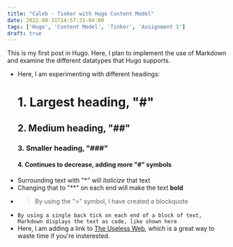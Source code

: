 ```yaml
---
title: "Caleb - Tinker with Hugo Content Model"
date: 2022-08-31T14:57:21-04:00
tags: ['Hugo', 'Content Model', 'Tinker', 'Assignment 1']
draft: true
---
```

This is my first post in Hugo. Here, I plan to implement the use of Markdown and examine the different datatypes that Hugo supports.
- Here, I am experimenting with different headings:
    # 1. Largest heading, "#" 
    ## 2. Medium heading, "##"
    ### 3. Smaller heading, "###"
    #### 4. Continues to decrease, adding more "#" symbols
- Surrounding text with "*" will *italicize* that text 
- Changing that to "**" on each end will make the text **bold**
- > By using the ">" symbol, I have created a blockquote
- `By using a single back tick on each end of a block of text, Markdown displays the text as code, like shown here`
- Here, I am adding a link to [The Useless Web](https://theuselessweb.com/), which is a great way to waste time if you're insterested. 